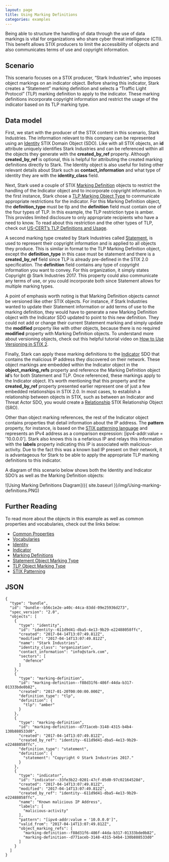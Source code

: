 ```yaml
---
layout: page
title: Using Marking Definitions
categories: examples
---
```


Being able to structure the handling of data through the use of data markings is vital for organizations who share cyber threat intelligence (CTI). This benefit allows STIX producers to limit the accessibility of objects and also communicates terms of use and copyright information.

**Scenario**
------------

This scenario focuses on a STIX producer, “Stark Industries”, who imposes object markings on an indicator object. Before sharing this indicator, Stark creates a “Statement” marking definition and selects a “Traffic Light Protocol” (TLP) marking definition to apply to the indicator. These marking definitions incorporate copyright information and restrict the usage of the indicator based on its TLP marking type.

**Data model**
--------------

First, we start with the producer of the STIX content in this scenario, Stark Industries. The information relevant to this company can be represented using an [Identity](https://docs.google.com/document/d/1S5XhY6F5OT599b0OuHtUf8IBzFvNY8RysFHIj93DgsY/edit#heading=h.wh296fiwpklp) STIX Domain Object (SDO). Like with all STIX objects, an <span class="sdo">**id**</span> attribute uniquely identifies Stark Industries and can be referenced within all the objects they generate with the <span class="sdo">**created\_by\_ref**</span> property. Although <span class="sdo">**created\_by\_ref**</span> is optional, this is helpful for attributing the created marking definitions directly to Stark. The Identity object is also useful for listing other relevant details about Stark such as <span class="sdo">**contact\_information**</span> and what type of identity they are with the <span class="sdo">**identity\_class**</span> field.

Next, Stark used a couple of STIX [Marking Definition](https://docs.google.com/document/d/1IcA5KhglNdyX3tO17bBluC5nqSf70M5qgK9nuAoYJgw/edit#heading=h.k5fndj2c7c1k) objects to restrict the handling of the Indicator object and to incorporate copyright information. In the first instance, Stark chose a [TLP Marking Object Type](https://docs.google.com/document/d/1IcA5KhglNdyX3tO17bBluC5nqSf70M5qgK9nuAoYJgw/edit#heading=h.yd3ar14ekwrs) to communicate appropriate restrictions for the indicator. For this Marking Definition object, the <span class="sdo">**definition\_type**</span> must be <span class="values">tlp</span> and the <span class="sdo">**definition**</span> field must contain one of the four types of TLP. In this example, the TLP restriction type is <span class="values">amber</span>. This provides limited disclosure to only appropriate recipients who have a need to know. To read about this restriction and the other types of TLP, check out [US-CERT’s TLP Definitions and Usage](https://www.us-cert.gov/tlp).

A second marking type created by Stark Industries called [Statement](https://docs.google.com/document/d/1IcA5KhglNdyX3tO17bBluC5nqSf70M5qgK9nuAoYJgw/edit#heading=h.3ru8r05saera), is used to represent their copyright information and is applied to all objects they produce. This is similar in format to the TLP Marking Definition object, except the <span class="sdo">**definition\_type**</span> in this case must be <span class="values">statement</span> and there is a <span class="sdo">**created\_by\_ref**</span> field since TLP is already pre-defined in the STIX 2.0 specification. The <span class="sdo">**definition**</span> field contains any type of copyright information you want to convey. For this organization, it simply states <span class="values">Copyright @ Stark Industries 2017</span>. This property could also communicate any terms of use, or you could incorporate both since Statement allows for multiple marking types.

A point of emphasis worth noting is that Marking Definition objects cannot be versioned like other STIX objects. For instance, if Stark Industries wanted to update their Statement information or add terms of use to the marking definition, they would have to generate a new Marking Definition object with the Indicator SDO updated to point to this new definition. They could not add or change their current Statement marking and simply update the <span class="sdo">**modified**</span> property like with other objects, because there is no required <span class="sdo">**modified**</span> property with Marking Definition objects. To understand more about versioning objects, check out this helpful tutorial video on [How to Use Versioning in STIX 2](https://www.youtube.com/watch?v=s4c4PHUfttE).

Finally, Stark can apply these marking definitions to the [Indicator](https://docs.google.com/document/d/1S5XhY6F5OT599b0OuHtUf8IBzFvNY8RysFHIj93DgsY/edit#heading=h.muftrcpnf89v) SDO that contains the malicious IP address they discovered on their network. These object markings are embedded within the Indicator object in the <span class="sdo">**object\_marking\_refs**</span> property and reference the Marking Definition object <span class="sdo">**id**</span>’s for both Statement and TLP. Once referenced, these markings apply to the Indicator object. It’s worth mentioning that this property and the <span class="sdo">**created\_by\_ref**</span> property presented earlier represent one of just a few embedded relationships in STIX 2.0. In most cases, to establish a relationship between objects in STIX, such as between an Indicator and Threat Actor SDO, you would create a [Relationship](https://docs.google.com/document/d/1S5XhY6F5OT599b0OuHtUf8IBzFvNY8RysFHIj93DgsY/edit#heading=h.e2e1szrqfoan) STIX Relationship Object (SRO).

Other than object marking references, the rest of the Indicator object contains properties that detail information about the IP address. The <span class="sdo">**pattern**</span> property, for instance, is based on the [STIX patterning language](https://docs.google.com/document/d/1suvd7z7YjNKWOwgko-vJ84jfGuxSYZjOQlw5leCswPY/edit) and represents an IPv4 address as a comparison expression: <span class="values">\[ipv4-addr:value = '10.0.0.0'\]</span>. Stark also knows this is a nefarious IP and relays this information with the <span class="sdo">**labels**</span> property indicating this IP is associated with <span class="values">malicious-activity</span>. Due to the fact this was a known bad IP present on their network, it is advantageous for Stark to be able to apply the appropriate TLP marking definitions to this indicator.

A diagram of this scenario below shows both the Identity and Indicator SDO’s as well as the Marking Definition objects:

![Using Marking Definitions Diagram]({{ site.baseurl }}/img/Using-marking-definitions.PNG)

**Further Reading**
-------------------

To read more about the objects in this example as well as common properties and vocabularies, check out the links below:

-   [Common Properties](https://docs.google.com/document/d/1HRVFn2kAxBOTMbEb3KRu8tjMoHm-KRAI-2R8CTzGil4/edit#heading=h.xzbicbtscatx)
-   [Vocabularies](https://docs.google.com/document/d/1HRVFn2kAxBOTMbEb3KRu8tjMoHm-KRAI-2R8CTzGil4/edit#heading=h.iit7tolczlxv)
-   [Identity](https://docs.google.com/document/d/1nipwFIaFwkHo4Gzw-qxZQpCjP_5tX7rbI3Ic5C56Z88/edit#heading=h.wh296fiwpklp)
-   [Indicator](https://docs.google.com/document/d/1S5XhY6F5OT599b0OuHtUf8IBzFvNY8RysFHIj93DgsY/edit#heading=h.muftrcpnf89v)
-   [Marking Definitions](https://docs.google.com/document/d/1IcA5KhglNdyX3tO17bBluC5nqSf70M5qgK9nuAoYJgw/edit#heading=h.j0uqagkk6m9n)
-   [Statement Object Marking Type](https://docs.google.com/document/d/1IcA5KhglNdyX3tO17bBluC5nqSf70M5qgK9nuAoYJgw/edit#heading=h.3ru8r05saera)
-   [TLP Object Marking Type](https://docs.google.com/document/d/1IcA5KhglNdyX3tO17bBluC5nqSf70M5qgK9nuAoYJgw/edit#heading=h.yd3ar14ekwrs)
-   [STIX Patterning](https://docs.google.com/document/d/1suvd7z7YjNKWOwgko-vJ84jfGuxSYZjOQlw5leCswPY/edit)

**JSON**
------------------

```
{
  "type": "bundle",
  "id": "bundle--b56c1e2e-a40c-44ca-83dd-09e25936d273",
  "spec_version": "2.0",
  "objects": [
    {
      "type": "identity",
      "id": "identity--611d9d41-dba5-4e13-9b29-e22488058ffc",
      "created": "2017-04-14T13:07:49.812Z",
      "modified": "2017-04-14T13:07:49.812Z",
      "name": "Stark Industries",
      "identity_class": "organization",
      "contact_information": "info@stark.com",
      "sectors": [
        "defence"
      ]
    },
    {
      "type": "marking-definition",
      "id": "marking-definition--f88d31f6-486f-44da-b317-01333bde0b82",
      "created": "2017-01-20T00:00:00.000Z",
      "definition_type": "tlp",
      "definition": {
        "tlp": "amber"
      }
    },
    {
      "type": "marking-definition",
      "id": "marking-definition--d771aceb-3148-4315-b4b4-130b888533d0",
      "created": "2017-04-14T13:07:49.812Z",
      "created_by_ref": "identity--611d9d41-dba5-4e13-9b29-e22488058ffc",
      "definition_type": "statement",
      "definition": {
        "statement": "Copyright © Stark Industries 2017."
      }
    },
    {
      "type": "indicator",
      "id": "indicator--33fe3b22-0201-47cf-85d0-97c02164528d",
      "created": "2017-04-14T13:07:49.812Z",
      "modified": "2017-04-14T13:07:49.812Z",
      "created_by_ref": "identity--611d9d41-dba5-4e13-9b29-e22488058ffc",
      "name": "Known malicious IP Address",
      "labels": [
        "malicious-activity"
      ],
      "pattern": "[ipv4-addr:value = '10.0.0.0']",
      "valid_from": "2017-04-14T13:07:49.812Z",
      "object_marking_refs": [
        "marking-definition--f88d31f6-486f-44da-b317-01333bde0b82",
        "marking-definition--d771aceb-3148-4315-b4b4-130b888533d0"
      ]
    }
  ]
}

```
